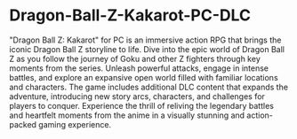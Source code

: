 # Dragon-Ball-Z-Kakarot-PC-DLC
"Dragon Ball Z: Kakarot" for PC is an immersive action RPG that brings the iconic Dragon Ball Z storyline to life. Dive into the epic world of Dragon Ball Z as you follow the journey of Goku and other Z fighters through key moments from the series. Unleash powerful attacks, engage in intense battles, and explore an expansive open world filled with familiar locations and characters. The game includes additional DLC content that expands the adventure, introducing new story arcs, characters, and challenges for players to conquer. Experience the thrill of reliving the legendary battles and heartfelt moments from the anime in a visually stunning and action-packed gaming experience.
